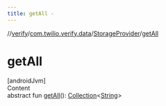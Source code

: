 ```yaml
---
title: getAll -
---
```

//[verify](../../index.md)/[com.twilio.verify.data](../index.md)/[StorageProvider](index.md)/[getAll](get-all.md)



# getAll  
[androidJvm]  
Content  
abstract fun [getAll](get-all.md)(): [Collection](https://kotlinlang.org/api/latest/jvm/stdlib/kotlin.collections/-collection/index.html)<[String](https://kotlinlang.org/api/latest/jvm/stdlib/kotlin/-string/index.html)>  



